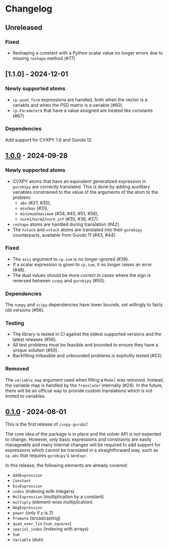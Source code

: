 # Changelog

## Unreleased

### Fixed

- Reshaping a constant with a Python scalar value no longer errors due to missing `reshape` method (#77)

## [1.1.0] - 2024-12-01

### Newly supported atoms

- `cp.quad_form` expressions are handled, both when the vector is a variable and
  when the PSD matrix is a variable (#60).
- `cp.Parameter`s that have a value assigned are treated like constants (#67)

### Dependencies

Add support for CVXPY 1.6 and Gurobi 12.

## [1.0.0] - 2024-09-28

### Newly supported atoms

- CVXPY atoms that have an equivalent generalized expression in `gurobipy` are
  correctly translated. This is done by adding auxilliary variables constrained
  to the value of the arguments of the atom to the problem:
  - `abs` (#27, #30),
  - `min`/`max` (#31),
  - `minimum`/`maximum` (#34, #45, #51, #58),
  - `norm1`/`norm2`/`norm_inf` (#35, #36, #37).
- `reshape` atoms are handled during translation (#42).
- The `hstack` and `vstack` atoms are translated into their `gurobipy`
  counterparts, available from Gurobi 11 (#43, #44).

### Fixed

- The `axis` argument to `cp.sum` is no longer ignored (#39).
- If a scalar expression is given to `cp.sum`, it no longer raises an error
  (#48).
- The dual values should be more correct in cases where the sign is reversed
  between `cvxpy` and `gurobipy` (#50).

### Dependencies

The `numpy` and `scipy` dependencies have lower bounds, set willingly to fairly
old versions (#56).

### Testing

- The library is tested in CI against the oldest supported versions and the
  latest releases (#56).
- All test problems must be feasible and bounded to ensure they have a unique
  solution (#50).
- Backfilling infeasible and unbounded problems is explicitly tested (#53).

### Removed

The `variable_map` argument used when filling a `Model` was removed. Instead,
the variable map is handled by the `Translater` internally (#24). In the future,
there will be an official way to provide custom translations which is not
limited to variables.

## [0.1.0] - 2024-08-01

This is the first release of `cvxpy-gurobi`!

The core idea of the package is in place and the solver API is not expected to
change. However, only basic expressions and constraints are easily manageable
and many internal changes will be required to add support for expressions which
cannot be translated in a straightforward way, such as `cp.abs` that requires
`gurobipy`'s `GenExpr`.

In this release, the following elements are already covered:

- `AddExpression`
- `Constant`
- `DivExpression`
- `index` (indexing with integers)
- `MulExpression` (multiplication by a constant)
- `multiply` (element-wise multiplication)
- `NegExpression`
- `power` (only if `p` is 2)
- `Promote` (broadcasting)
- `quad_over_lin` (`sum_squares`)
- `special_index` (indexing with arrays)
- `Sum`
- `Variable` (duh)

[0.1.0]:
  https://github.com/jonathanberthias/cvxpy-gurobi/compare/7d97aaf...v0.1.0
[1.0.0]:
  https://github.com/jonathanberthias/cvxpy-gurobi/compare/v0.1.0...v1.0.0
